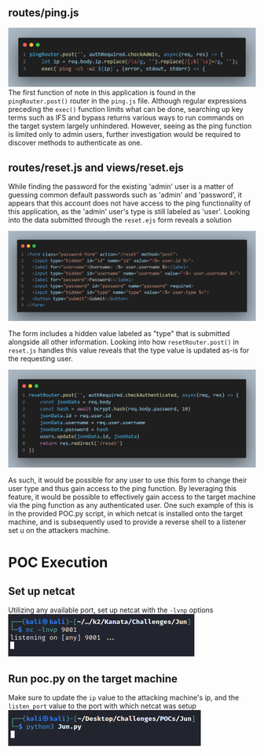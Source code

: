 ## routes/ping.js

![](images/1.png)
The first function of note in this application is found in the `pingRouter.post()` router in the `ping.js` file. Although regular expressions preceding the `exec()` function limits what can be done, searching up key terms such as IFS and bypass returns various ways to run commands on the target system largely unhindered. However, seeing as the ping function is limited only to admin users, further investigation would be required to discover methods to authenticate as one.
## routes/reset.js and views/reset.ejs
While finding the password for the existing 'admin' user is a matter of guessing common default passwords such as 'admin' and 'password', it appears that this account does not have access to the ping functionality of this application, as the 'admin' user's type is still labeled as 'user'. Looking into the data submitted through the `reset.ejs` form reveals a solution

![](images/2.png)

The form includes a hidden value labeled as "type" that is submitted alongside all other information. Looking into how `resetRouter.post()` in `reset.js` handles this value reveals that the type value is updated as-is for the requesting user.

![](images/3.png)

As such, it would be possible for any user to use this form to change their user type and thus gain access to the ping function.
By leveraging this feature, it would be possible to effectively gain access to the target machine via the ping function as any authenticated user.
One such example of this is in the provided POC.py script, in which netcat is installed onto the target machine, and is subsequently used to provide a reverse shell to a listener set u on the attackers machine.
# POC Execution
## Set up netcat
Utilizing any available port, set up netcat with the `-lvnp` options
![](images/4.png)
## Run poc.py on the target machine
Make sure to update the `ip` value to the attacking machine's ip, and the `listen_port` value to the port with which netcat was setup
![](images/5.png)
